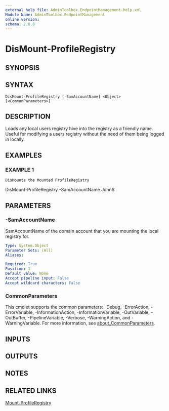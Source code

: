 ```yaml
---
external help file: AdminToolbox.EndpointManagement-help.xml
Module Name: AdminToolbox.EndpointManagement
online version:
schema: 2.0.0
---
```


# DisMount-ProfileRegistry

## SYNOPSIS

## SYNTAX

```
DisMount-ProfileRegistry [-SamAccountName] <Object> [<CommonParameters>]
```

## DESCRIPTION
Loads any local users registry hive into the registry as a friendly name.
Useful for modifying a users registry without the need of them being logged in locally.

## EXAMPLES

### EXAMPLE 1
```
DisMounts the Mounted ProfileRegistry
```

DisMount-ProfileRegistry -SamAccountName JohnS

## PARAMETERS

### -SamAccountName
SamAccountName of the domain account that you are mounting the local registry for.

```yaml
Type: System.Object
Parameter Sets: (All)
Aliases:

Required: True
Position: 1
Default value: None
Accept pipeline input: False
Accept wildcard characters: False
```

### CommonParameters
This cmdlet supports the common parameters: -Debug, -ErrorAction, -ErrorVariable, -InformationAction, -InformationVariable, -OutVariable, -OutBuffer, -PipelineVariable, -Verbose, -WarningAction, and -WarningVariable. For more information, see [about_CommonParameters](http://go.microsoft.com/fwlink/?LinkID=113216).

## INPUTS

## OUTPUTS

## NOTES

## RELATED LINKS

[Mount-ProfileRegistry]()

